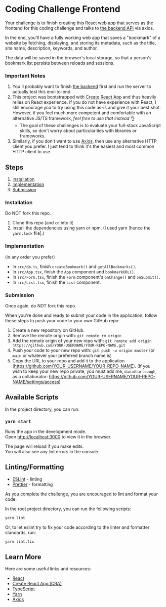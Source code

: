 # Coding Challenge Frontend

Your challenge is to finish creating this React web app that serves as the frontend for this coding challenge and talks to [the backend API](https://github.com/davidhartsough/coding-challenge-backend) via axios.

In the end, you'll have a fully working web app that saves a "bookmark" of a website by fetching, displaying, and storing its metadata, such as the title, site name, description, keywords, and author.

The data will be saved in the browser's local storage, so that a person's bookmark list persists between reloads and sessions.

### Important Notes

1. You'll probably want to finish [the backend](https://github.com/davidhartsough/coding-challenge-backend) first and run the server to actually test this end-to-end.
2. This project was bootstrapped with [Create React App](https://github.com/facebook/create-react-app) and thus heavily relies on React experience. If you do not have experience with React, I still encourage you to try using this code as-is and give it your best shot. However, if you feel much more competent and comfortable with an alternative JS/TS framework, _feel free to use that instead_ 👌
   - The goal of these challenges is to evaluate your full-stack JavaScript skills, so don't worry about particularities with libraries or frameworks.
3. Similarly, if you don't want to use [Axios](https://axios-http.com/), then use any alternative HTTP client you prefer. I just tend to think it's the easiest and most common HTTP client to use.

## Steps

1. [Installation](#installation)
2. [Implementation](#implementation)
3. [Submission](#submission)

### Installation

Do NOT fork this repo.

1. Clone this repo (and `cd` into it)
2. Install the dependencies using yarn or npm. (I used yarn [hence the `yarn.lock` file].)

### Implementation

(in any order you prefer)

- In `src/db.ts`, finish `createBookmark()` and `getAllBookmarks()`.
- In `src/App.tsx`, finish the `App` component and `bookmarkURL()`.
- In `src/Form.tsx`, finish the `Form` component's `onChange()` and `onSubmit()`.
- In `src/List.tsx`, finish the `List` component.

### Submission

Once again, do NOT fork this repo.

When you're done and ready to submit your code in the application, follow these steps to push your code to your own GitHub repo:

1. Create a new repository on GitHub.
2. Remove the remote origin with: `git remote rm origin`
3. Add the remote origin of your new repo with: `git remote add origin https://github.com/YOUR-USERNAME/YOUR-REPO-NAME.git`
4. Push your code to your new repo with: `git push -u origin master` (or `main` or whatever your preferred branch name is)
5. Copy the URL to your repo and add it to the application (https://github.com/YOUR-USERNAME/YOUR-REPO-NAME). (If you wish to keep your new repo private, you must add me, `davidhartsough`, as a collaborator: https://github.com/YOUR-USERNAME/YOUR-REPO-NAME/settings/access)

## Available Scripts

In the project directory, you can run:

### `yarn start`

Runs the app in the development mode.\
Open [http://localhost:3000](http://localhost:3000) to view it in the browser.

The page will reload if you make edits.\
You will also see any lint errors in the console.

## Linting/Formatting

- [ESLint](https://eslint.org/) - linting
- [Prettier](https://prettier.io/) - formatting

As you complete the challenge, you are encouraged to lint and format your code.

In the root project directory, you can run the following scripts:

```bash
yarn lint
```

Or, to let eslint try to fix your code according to the linter and formatter standards, run:

```bash
yarn lint:fix
```

## Learn More

Here are some useful links and resources:

- [React](https://reactjs.org/)
- [Create React App (CRA)](https://facebook.github.io/create-react-app/docs/getting-started)
- [TypeScript](https://www.typescriptlang.org/)
- [Yarn](https://classic.yarnpkg.com/lang/en/)
- [Axios](https://axios-http.com/)
